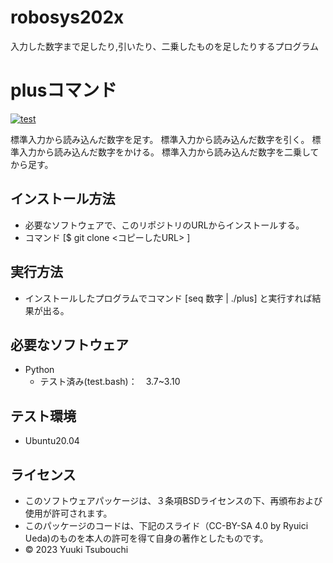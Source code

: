 # robosys202x
入力した数字まで足したり,引いたり、二乗したものを足したりするプログラム


# plusコマンド
[![test](https://github.com/yuukitsubouchi/robosys202x/actions/workflows/test.yml/badge.svg)](https://github.com/yuukitsubouchi/robosys202x/actions/workflows/test.yml)



標準入力から読み込んだ数字を足す。
標準入力から読み込んだ数字を引く。
標準入力から読み込んだ数字をかける。
標準入力から読み込んだ数字を二乗してから足す。


## インストール方法  
* 必要なソフトウェアで、このリポジトリのURLからインストールする。
* コマンド [$ git clone <コピーしたURL> ]

## 実行方法
* インストールしたプログラムでコマンド [seq 数字 | ./plus] と実行すれば結果が出る。


## 必要なソフトウェア
* Python
  * テスト済み(test.bash)：　3.7~3.10

## テスト環境
* Ubuntu20.04

## ライセンス
* このソフトウェアパッケージは、３条項BSDライセンスの下、再頒布および使用が許可されます。
* このパッケージのコードは、下記のスライド（CC-BY-SA 4.0 by Ryuici Ueda)のものを本人の許可を得て自身の著作としたものです。
* © 2023 Yuuki Tsubouchi

